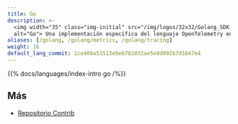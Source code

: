 ```yaml
---
title: Go
description: >-
  <img width="35" class="img-initial" src="/img/logos/32x32/Golang_SDK.svg"
  alt="Go"> Una implementación específica del lenguaje OpenTelemetry en Go.
aliases: [/golang, /golang/metrics, /golang/tracing]
weight: 16
default_lang_commit: 1ce408a51513e6eb782032ae5e8d092b7d1647e4
---
```


{{% docs/languages/index-intro go /%}}

## Más

- [Repositorio Contrib](https://github.com/open-telemetry/opentelemetry-go-contrib)
